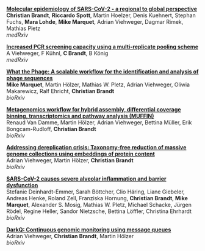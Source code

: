 [**Molecular epidemiology of SARS-CoV-2 - a regional to global perspective**](https://www.medrxiv.org/content/10.1101/2021.01.25.21250447)  
**Christian Brandt**, **Riccardo Spott**, Martin Hoelzer, Denis Kuehnert, Stephan Fuchs, **Mara Lohde**, **Mike Marquet**, Adrian Viehweger, Dagmar Rimek, Mathias Pletz  
*medRxiv*

[**Increased PCR screening capacity using a multi-replicate pooling scheme**](https://www.medrxiv.org/content/10.1101/2020.04.16.20067603v2)   
A Viehweger, F Kühnl, **C Brandt**, B König  
*medRxiv*

[**What the Phage: A scalable workflow for the identification and analysis of phage sequences**](https://www.biorxiv.org/content/10.1101/2020.07.24.219899v1)  
**Mike Marquet**, Martin Hölzer, Mathias W. Pletz, Adrian Viehweger, Oliwia Makarewicz, Ralf Ehricht, **Christian Brandt**    
*bioRxiv*

[**Metagenomics workflow for hybrid assembly, differential coverage binning, transcriptomics and pathway analysis (MUFFIN)**](https://www.biorxiv.org/content/10.1101/2020.02.08.939843v1)  
Renaud Van Damme, Martin Hölzer, Adrian Viehweger, Bettina Müller, Erik Bongcam-Rudloff, **Christian Brandt**  
*bioRxiv*

[**Addressing dereplication crisis: Taxonomy-free reduction of massive genome collections using embeddings of protein content**](https://www.biorxiv.org/content/10.1101/855262v2)  
Adrian Viehweger, Martin Hölzer, **Christian Brandt**  
*bioRxiv*

[**SARS-CoV-2 causes severe alveolar inflammation and barrier dysfunction**](https://www.biorxiv.org/content/10.1101/2020.08.31.276725v1.abstract)  
Stefanie Deinhardt-Emmer, Sarah Böttcher, Clio Häring, Liane Giebeler, Andreas Henke, Roland Zell, Franziska Hornung, **Christian Brandt**, **Mike Marquet**, Alexander S. Mosig, Mathias W. Pletz, Michael Schacke, Jürgen Rödel, Regine Heller, Sandor Nietzsche, Bettina Löffler, Christina Ehrhardt  
*bioRxiv*

[**DarkQ: Continuous genomic monitoring using message queues**](https://www.biorxiv.org/content/10.1101/2020.11.12.379560v2)  
Adrian Viehweger, **Christian Brandt**, Martin Hölzer  
*bioRxiv*
